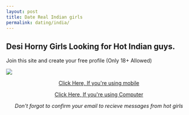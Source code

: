 ```yaml
---
layout: post
title: Date Real Indian girls
permalink: dating/india/
---
```


<div class="jumbotron">
  <h2>Desi Horny Girls Looking for Hot Indian guys.</h2>
  <p> Join this site and create your free profile (Only 18+ Allowed)</p>
  <img src="http://i.imgur.com/6agx6Ew.jpg?1"></img><br/>
  <center><p><a class="btn btn-primary btn-lg" href="http://mmtrkpy.com/mt/x2741394f4t233t224q2u234/" role="button"> Click Here, If you're using mobile </a></p>
  <p><a class="btn btn-primary btn-lg" href="http://mmtrkpy.com/mt/w2a4z27484q233t224q2u234/" role="button"> Click Here, If you're using Computer </a></p>
 <i> Don't forgot to confirm your email to recieve messages from hot girls <i/>
 </center>
</div>
